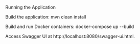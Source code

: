 Running the Application

Build the application:
mvn clean install

Build and run Docker containers:
docker-compose up --build

Access Swagger UI at http://localhost:8080/swagger-ui.html.

